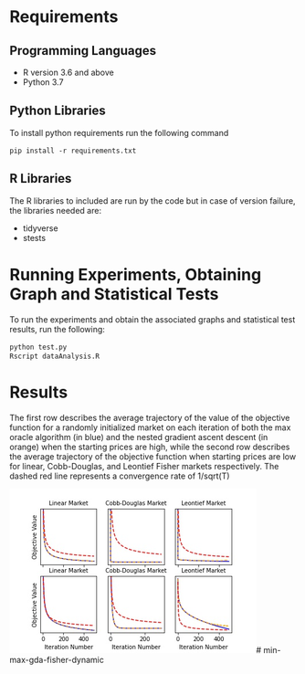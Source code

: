 # Requirements

## Programming Languages
- R version 3.6 and above 
- Python 3.7

## Python Libraries
To install python requirements run the following command
```
pip install -r requirements.txt
```

## R Libraries

The R libraries to included are run by the code but in case of version failure, the libraries needed are:

- tidyverse
- stests

# Running Experiments, Obtaining Graph and Statistical Tests

To run the experiments and obtain the associated graphs and statistical test results, run the following:

```
python test.py
Rscript dataAnalysis.R
```
# Results

The first row describes the average trajectory of the value of the objective function for a randomly initialized market on each iteration of both the max oracle algorithm (in  blue) and the nested gradient ascent descent (in orange) when the starting prices are high, while the second row describes the average trajectory of the objective function when starting prices are low for linear, Cobb-Douglas, and Leontief Fisher markets respectively. The dashed red line represents a convergence rate of 1/sqrt(T)

![results](graphs/obj.jpg)# min-max-gda-fisher-dynamic
